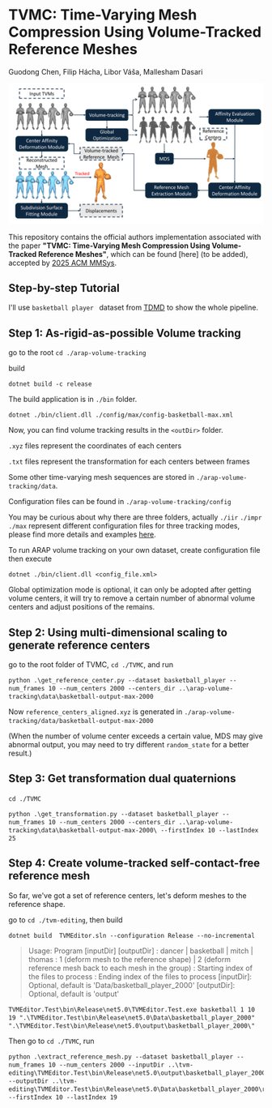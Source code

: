 # **TVMC: Time-Varying Mesh Compression Using Volume-Tracked Reference Meshes**

Guodong Chen, Filip Hácha, Libor Váša, Mallesham Dasari

![alt text](https://github.com/frozzzen3/TVMC/blob/main/images/TVMC-workflow.png?raw=true)

This repository contains the official authors implementation associated with the paper **"TVMC: Time-Varying Mesh Compression Using Volume-Tracked Reference Meshes"**, which can be found [here] (to be added), accepted by [2025 ACM MMSys](https://2025.acmmmsys.org/).

## Step-by-step Tutorial

I'll use `basketball player ` dataset from [TDMD](https://multimedia.tencent.com/resources/tdmd) to show the whole pipeline.

## Step 1: As-rigid-as-possible Volume tracking

go to the root `cd ./arap-volume-tracking `

build 

``` 
dotnet build -c release
```

The build application is in `./bin` folder.

```
dotnet ./bin/client.dll ./config/max/config-basketball-max.xml
```

Now, you can find volume tracking results in the `<outDir>` folder.

`.xyz` files represent the coordinates of each centers 

`.txt` files represent the transformation for each centers between frames 



Some other time-varying mesh sequences are stored in `./arap-volume-tracking/data`.

Configuration files can be found in `./arap-volume-tracking/config`

You may be curious about why there are three folders, actually `./iir` `./impr` `./max` represent different configuration files for three tracking modes, please find more details and examples [here](https://github.com/frozzzen3/TVMC/blob/main/arap-volume-tracking/README.md).

To run ARAP volume tracking on your own dataset,  create configuration file then execute

```
dotnet ./bin/client.dll <config_file.xml> 
```



Global optimization mode is optional, it can only be adopted after getting volume centers, it will try to remove a certain number of abnormal volume centers and adjust positions of the remains.

## Step 2: Using multi-dimensional scaling to generate reference centers

go to the root folder of TVMC, `cd ./TVMC`, and run

```
python .\get_reference_center.py --dataset basketball_player --num_frames 10 --num_centers 2000 --centers_dir ..\arap-volume-tracking\data\basketball-output-max-2000
```

Now `reference_centers_aligned.xyz` is generated in `./arap-volume-tracking/data/basketball-output-max-2000`

(When the number of volume center exceeds a certain value, MDS may give abnormal output, you may need to try different `random_state` for a better result.)

## Step 3: Get transformation dual quaternions 

`cd ./TVMC`

```
python .\get_transformation.py --dataset basketball_player --num_frames 10 --num_centers 2000 --centers_dir ..\arap-volume-tracking\data\basketball-output-max-2000\ --firstIndex 10 --lastIndex 25
```



## Step 4: Create volume-tracked self-contact-free reference mesh

So far, we've got a set of reference centers, let's deform meshes to the reference shape.

go to `cd ./tvm-editing`, then build

```
dotnet build  TVMEditor.sln --configuration Release --no-incremental
```

> Usage: Program <dataset> <mode> <firstIndex> <lastIndex> [inputDir] [outputDir]
> <dataset>: dancer | basketball | mitch | thomas
> <mode>: 1 (deform mesh to the reference shape) | 2 (deform reference mesh back to each mesh in the group)
> <firstIndex>: Starting index of the files to process
> <lastIndex>: Ending index of the files to process
> [inputDir]: Optional, default is 'Data/basketball_player_2000'
> [outputDir]: Optional, default is 'output'

```
TVMEditor.Test\bin\Release\net5.0\TVMEditor.Test.exe basketball 1 10 19 ".\TVMEditor.Test\bin\Release\net5.0\Data\basketball_player_2000" ".\TVMEditor.Test\bin\Release\net5.0\output\basketball_player_2000\"
```



Then go to `cd ./TVMC`, run

```
python .\extract_reference_mesh.py --dataset basketball_player --num_frames 10 --num_centers 2000 --inputDir ..\tvm-editing\TVMEditor.Test\bin\Release\net5.0\output\basketball_player_2000\output\ --outputDir ..\tvm-editing\TVMEditor.Test\bin\Release\net5.0\Data\basketball_player_2000\reference_mesh\ --firstIndex 10 --lastIndex 19
```

